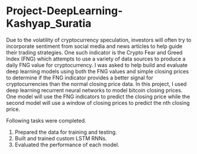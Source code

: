 # Project-DeepLearning-Kashyap_Suratia

Due to the volatility of cryptocurrency speculation, investors will often try to incorporate sentiment from social media and news articles to help guide their trading strategies. One such indicator is the Crypto Fear and Greed Index (FNG) which attempts to use a variety of data sources to produce a daily FNG value for cryptocurrency. I was asked to help build and evaluate deep learning models using both the FNG values and simple closing prices to determine if the FNG indicator provides a better signal for cryptocurrencies than the normal closing price data.
In this project, I used deep learning recurrent neural networks to model bitcoin closing prices. One model will use the FNG indicators to predict the closing price while the second model will use a window of closing prices to predict the nth closing price.

Following tasks were completed.



1) Prepared the data for training and testing.
2) Built and trained custom LSTM RNNs.
3) Evaluated the performance of each model.
